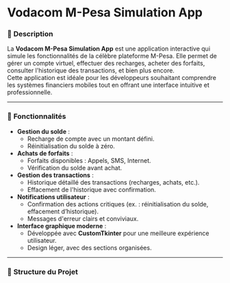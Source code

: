 # Vodacom M-Pesa Simulation App

### 🏦 **Description**
La **Vodacom M-Pesa Simulation App** est une application interactive qui simule les fonctionnalités de la célèbre plateforme M-Pesa. Elle permet de gérer un compte virtuel, effectuer des recharges, acheter des forfaits, consulter l'historique des transactions, et bien plus encore.  
Cette application est idéale pour les développeurs souhaitant comprendre les systèmes financiers mobiles tout en offrant une interface intuitive et professionnelle.

---

### 🎯 **Fonctionnalités**
- **Gestion du solde** :
  - Recharge de compte avec un montant défini.
  - Réinitialisation du solde à zéro.
- **Achats de forfaits** :
  - Forfaits disponibles : Appels, SMS, Internet.
  - Vérification du solde avant achat.
- **Gestion des transactions** :
  - Historique détaillé des transactions (recharges, achats, etc.).
  - Effacement de l'historique avec confirmation.
- **Notifications utilisateur** :
  - Confirmation des actions critiques (ex. : réinitialisation du solde, effacement d’historique).
  - Messages d'erreur clairs et conviviaux.
- **Interface graphique moderne** :
  - Développée avec **CustomTkinter** pour une meilleure expérience utilisateur.
  - Design léger, avec des sections organisées.

---

### 📂 **Structure du Projet**
